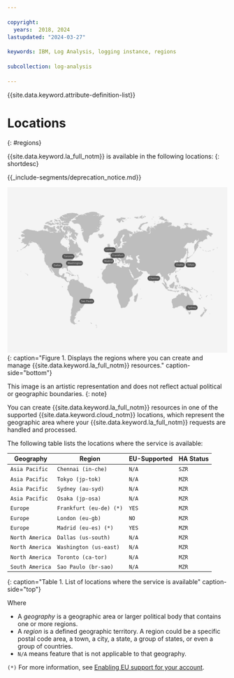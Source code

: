 ```yaml
---

copyright:
  years:  2018, 2024
lastupdated: "2024-03-27"

keywords: IBM, Log Analysis, logging instance, regions

subcollection: log-analysis

---
```


{{site.data.keyword.attribute-definition-list}}

# Locations
{: #regions}

{{site.data.keyword.la_full_notm}} is available in the following locations:
{: shortdesc}

<!-- common deprecation notice -->
{{_include-segments/deprecation_notice.md}}

![The image shows the locations where the {{site.data.keyword.la_full_notm}} service is available.](images/Log-Analysis-09-Locations.svg){: caption="Figure 1. Displays the regions where you can create and manage {{site.data.keyword.la_full_notm}} resources." caption-side="bottom"}

This image is an artistic representation and does not reflect actual political or geographic boundaries.
{: note}

You can create {{site.data.keyword.la_full_notm}} resources in one of the supported {{site.data.keyword.cloud_notm}} locations, which represent the geographic area where your {{site.data.keyword.la_full_notm}} requests are handled and processed.


The following table lists the locations where the service is available:

| Geography             | Region                   | EU-Supported | HA Status |
|-----------------------|--------------------------|--------------|-----------|
| `Asia Pacific`        | `Chennai (in-che)`       | `N/A`        | `SZR`     |
| `Asia Pacific`        | `Tokyo (jp-tok)`         | `N/A`        | `MZR`     |
| `Asia Pacific`        | `Sydney (au-syd)`        | `N/A`        | `MZR`     |
| `Asia Pacific`        | `Osaka (jp-osa)`         | `N/A`        | `MZR`     |
| `Europe`              | `Frankfurt (eu-de) (*)`  | `YES`        | `MZR`     |
| `Europe`              | `London (eu-gb)`         | `NO`         | `MZR`     |
| `Europe`              | `Madrid (eu-es) (*)`     | `YES`        | `MZR`     |
| `North America`       | `Dallas (us-south)`      | `N/A`        | `MZR`     |
| `North America`       | `Washington (us-east)`   | `N/A`        | `MZR`     |
| `North America`       | `Toronto (ca-tor)`       | `N/A`        | `MZR`     |
| `South America`       | `Sao Paulo (br-sao)`     | `N/A`        | `MZR`     |
{: caption="Table 1. List of locations where the service is available" caption-side="top"}

Where
* A *geography* is a geographic area or larger political body that contains one or more regions.
* A *region* is a defined geographic territory. A region could be a specific postal code area, a town, a city, a state, a group of states, or even a group of countries.
* `N/A` means feature that is not applicable to that geography.

`(*)` For more information, see [Enabling EU support for your account](/docs/account?topic=account-eu-supported).
